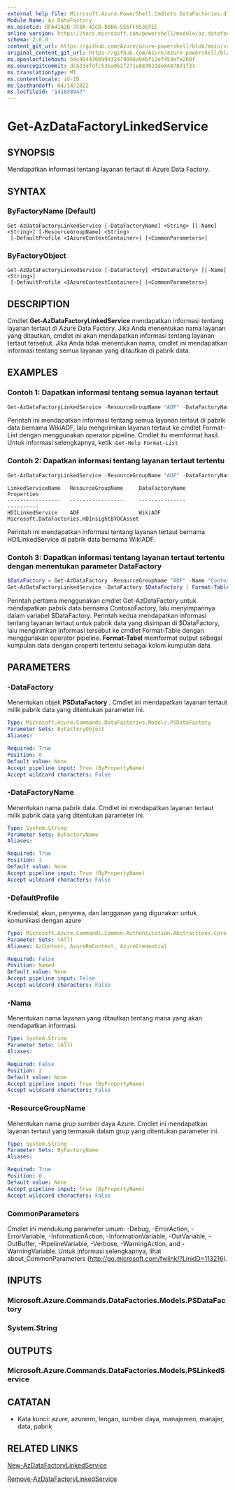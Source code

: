 ```yaml
---
external help file: Microsoft.Azure.PowerShell.Cmdlets.DataFactories.dll-Help.xml
Module Name: Az.DataFactory
ms.assetid: DFA41A2B-7C8A-42CB-B0B6-5E6FF853EFEE
online version: https://docs.microsoft.com/powershell/module/az.datafactory/get-azdatafactorylinkedservice
schema: 2.0.0
content_git_url: https://github.com/Azure/azure-powershell/blob/main/src/DataFactory/DataFactoryV2/help/Get-AzDataFactoryLinkedService.md
original_content_git_url: https://github.com/Azure/azure-powershell/blob/main/src/DataFactory/DataFactoryV2/help/Get-AzDataFactoryLinkedService.md
ms.openlocfilehash: 54c484436b99432479098a94bf12ef454efa2b0f
ms.sourcegitcommit: dcb33efdfc53ba0b2f271e883021de84878d1f31
ms.translationtype: MT
ms.contentlocale: id-ID
ms.lasthandoff: 04/14/2022
ms.locfileid: "141838947"
---
```

# Get-AzDataFactoryLinkedService

## SYNOPSIS
Mendapatkan informasi tentang layanan tertaut di Azure Data Factory.

## SYNTAX

### ByFactoryName (Default)
```
Get-AzDataFactoryLinkedService [-DataFactoryName] <String> [[-Name] <String>] [-ResourceGroupName] <String>
 [-DefaultProfile <IAzureContextContainer>] [<CommonParameters>]
```

### ByFactoryObject
```
Get-AzDataFactoryLinkedService [-DataFactory] <PSDataFactory> [[-Name] <String>]
 [-DefaultProfile <IAzureContextContainer>] [<CommonParameters>]
```

## DESCRIPTION
Cmdlet **Get-AzDataFactoryLinkedService** mendapatkan informasi tentang layanan tertaut di Azure Data Factory.
Jika Anda menentukan nama layanan yang ditautkan, cmdlet ini akan mendapatkan informasi tentang layanan tertaut tersebut.
Jika Anda tidak menentukan nama, cmdlet ini mendapatkan informasi tentang semua layanan yang ditautkan di pabrik data.

## EXAMPLES

### Contoh 1: Dapatkan informasi tentang semua layanan tertaut
```powershell
Get-AzDataFactoryLinkedService -ResourceGroupName "ADF" -DataFactoryName "WikiADF" | Format-List
```

Perintah ini mendapatkan informasi tentang semua layanan tertaut di pabrik data bernama WikiADF, lalu mengirimkan layanan tertaut ke cmdlet Format-List dengan menggunakan operator pipeline.
Cmdlet itu memformat hasil.
Untuk informasi selengkapnya, ketik .`Get-Help Format-List`

### Contoh 2: Dapatkan informasi tentang layanan tertaut tertentu
```powershell
Get-AzDataFactoryLinkedService -ResourceGroupName "ADF" -DataFactoryName "WikiADF" -Name "HDILinkedService"
```

```output
LinkedServiceName   ResourceGroupName     DataFactoryName              Properties
-----------------   -----------------     ---------------              ----------
HDILinkedService    ADF                   WikiADF                      Microsoft.DataFactories.HDInsightBYOCAsset
```

Perintah ini mendapatkan informasi tentang layanan tertaut bernama HDILinkedService di pabrik data bernama WikiADF.

### Contoh 3: Dapatkan informasi tentang layanan tertaut tertentu dengan menentukan parameter DataFactory
```powershell
$DataFactory = Get-AzDataFactory -ResourceGroupName "ADF" -Name "ContosoFactory"
Get-AzDataFactoryLinkedService -DataFactory $DataFactory | Format-Table -Property LinkedServiceName, DataFactoryName, ResourceGroupName
```

Perintah pertama menggunakan cmdlet Get-AzDataFactory untuk mendapatkan pabrik data bernama ContosoFactory, lalu menyimpannya dalam variabel $DataFactory.
Perintah kedua mendapatkan informasi tentang layanan tertaut untuk pabrik data yang disimpan di $DataFactory, lalu mengirimkan informasi tersebut ke cmdlet Format-Table dengan menggunakan operator pipeline.
**Format-Tabel** memformat output sebagai kumpulan data dengan properti tertentu sebagai kolom kumpulan data.

## PARAMETERS

### -DataFactory
Menentukan objek **PSDataFactory** .
Cmdlet ini mendapatkan layanan tertaut milik pabrik data yang ditentukan parameter ini.

```yaml
Type: Microsoft.Azure.Commands.DataFactories.Models.PSDataFactory
Parameter Sets: ByFactoryObject
Aliases:

Required: True
Position: 0
Default value: None
Accept pipeline input: True (ByPropertyName)
Accept wildcard characters: False
```

### -DataFactoryName
Menentukan nama pabrik data.
Cmdlet ini mendapatkan layanan tertaut milik pabrik data yang ditentukan parameter ini.

```yaml
Type: System.String
Parameter Sets: ByFactoryName
Aliases:

Required: True
Position: 1
Default value: None
Accept pipeline input: True (ByPropertyName)
Accept wildcard characters: False
```

### -DefaultProfile
Kredensial, akun, penyewa, dan langganan yang digunakan untuk komunikasi dengan azure

```yaml
Type: Microsoft.Azure.Commands.Common.Authentication.Abstractions.Core.IAzureContextContainer
Parameter Sets: (All)
Aliases: AzContext, AzureRmContext, AzureCredential

Required: False
Position: Named
Default value: None
Accept pipeline input: False
Accept wildcard characters: False
```

### -Nama
Menentukan nama layanan yang ditautkan tentang mana yang akan mendapatkan informasi.

```yaml
Type: System.String
Parameter Sets: (All)
Aliases:

Required: False
Position: 2
Default value: None
Accept pipeline input: True (ByPropertyName)
Accept wildcard characters: False
```

### -ResourceGroupName
Menentukan nama grup sumber daya Azure.
Cmdlet ini mendapatkan layanan tertaut yang termasuk dalam grup yang ditentukan parameter ini.

```yaml
Type: System.String
Parameter Sets: ByFactoryName
Aliases:

Required: True
Position: 0
Default value: None
Accept pipeline input: True (ByPropertyName)
Accept wildcard characters: False
```

### CommonParameters
Cmdlet ini mendukung parameter umum: -Debug, -ErrorAction, -ErrorVariable, -InformationAction, -InformationVariable, -OutVariable, -OutBuffer, -PipelineVariable, -Verbose, -WarningAction, and -WarningVariable. Untuk informasi selengkapnya, lihat about_CommonParameters (http://go.microsoft.com/fwlink/?LinkID=113216).

## INPUTS

### Microsoft.Azure.Commands.DataFactories.Models.PSDataFactory

### System.String

## OUTPUTS

### Microsoft.Azure.Commands.DataFactories.Models.PSLinkedService

## CATATAN
* Kata kunci: azure, azurerm, lengan, sumber daya, manajemen, manajer, data, pabrik

## RELATED LINKS

[New-AzDataFactoryLinkedService](./New-AzDataFactoryLinkedService.md)

[Remove-AzDataFactoryLinkedService](./Remove-AzDataFactoryLinkedService.md)


